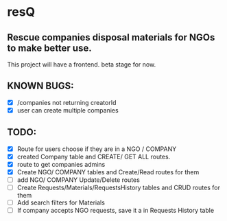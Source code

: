 # resQ 
## Rescue companies disposal materials for NGOs to make better use.
This project will have a frontend. beta stage for now.

## KNOWN BUGS:
- [x] /companies not returning creatorId
- [x] user can create multiple companies
## TODO: 
- [x] Route for users choose if they are in a NGO / COMPANY 
- [x] created Company table and CREATE/ GET ALL routes.
- [x] route to get companies admins
- [x] Create NGO/ COMPANY tables and Create/Read routes for them
- [ ] add NGO/ COMPANY Update/Delete routes 
- [ ] Create Requests/Materials/RequestsHistory tables and CRUD routes for them
- [ ] Add search filters for Materials
- [ ] If company accepts NGO requests, save it a in Requests History table 